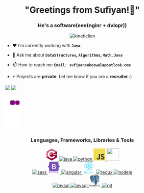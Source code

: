 <h1 align="center">"Greetings from Sufiyan!👋"</h1>
<h3 align="center">He's a software(eee(nginr + dvlopr))</h3>

<p align="center"> 
  <img src="https://komarev.com/ghpvc/?username=kineticlion&label=Profile%20views&color=0e75b6&style=flat" alt="kineticlion" /> 
</p>

- ❤️  I’m currently working with **`Java`**.

- 💬  Ask me about **`DataStructures`, `Algorithms`, `Math`, `Java`**

- 📫  How to reach me **`Email: sufiyansaboowala@outlook.com`**

- ⚡   Projects are **private**. Let me know if you are a **recruiter** :)

<section width="48%" align="left">
          <img width="48%" src="https://github-readme-stats.vercel.app/api?username=sufiyansaboowala&show_icons=true&theme=tokyonight&count_private=true&include_all_commits=true" />
          <img width="48%" src="http://github-readme-streak-stats.herokuapp.com?user=sufiyansaboowala&theme=tokyonight&date_format=M%20j%5B%2C%20Y%5D" />
</section>

  ![snake gif](https://github.com/sufiyansaboowala/sufiyansaboowala/blob/output/github-contribution-grid-snake.gif)

<section align="center">  
  <h3>Languages, Frameworks, Libraries & Tools</h3>
  
  <a href="https://www.cplusplus.com/" target="_blank"> 
    <img src="https://raw.githubusercontent.com/devicons/devicon/master/icons/cplusplus/cplusplus-original.svg" alt="cplusplus" width="40" height="40"/> 
  </a>
   <a href="https://dev.java/" target="_blank">
     <img src="https://cdn.jsdelivr.net/gh/devicons/devicon/icons/java/java-original-wordmark.svg" alt="java" height="40" width="40"/>
  </a>
  <a href="https://www.python.org/" target="_blank">
    <img src="https://cdn.jsdelivr.net/gh/devicons/devicon/icons/python/python-original-wordmark.svg" alt="python" height="40" width="40"/>
  </a>
  <a href="https://developer.mozilla.org/en-US/docs/Web/JavaScript" target="_blank"> 
    <img src="https://raw.githubusercontent.com/devicons/devicon/master/icons/javascript/javascript-original.svg" alt="javascript" width="40" height="40"/>
  </a> 
  <a href="https://www.typescriptlang.org/" target="_blank">
    <img src="https://cdn.jsdelivr.net/gh/devicons/devicon/icons/typescript/typescript-original.svg" height="40" width="40"/>
  </a>
  
  </br>
  
   <a href="https://sass-lang.com/" target="_blank">
    <img src="https://cdn.jsdelivr.net/gh/devicons/devicon/icons/sass/sass-original.svg" alt="sass" width="40" height="40"/>
  </a>
   <a href="https://getbootstrap.com" target="_blank">
    <img src="https://raw.githubusercontent.com/devicons/devicon/master/icons/bootstrap/bootstrap-plain-wordmark.svg" alt="bootstrap" width="40" height="40"/>
  </a>
   <a href="https://www.cprogramming.com/" target="_blank"> 
     <img src="https://cdn.jsdelivr.net/gh/devicons/devicon/icons/angularjs/angularjs-original.svg" alt="angular" width="40" height="40"/> 
  </a> 
  <a href="https://reactjs.org/" target="_blank">
    <img src="https://raw.githubusercontent.com/devicons/devicon/master/icons/react/react-original-wordmark.svg" alt="react" width="40" height="40"/>
  </a>
  <a href="https://redux.js.org/" target="_blank">
    <img src="https://cdn.jsdelivr.net/gh/devicons/devicon/icons/redux/redux-original.svg" width="40" height="40" alt="redux"/>
  </a>
   <a href="https://nodejs.org" target="_blank"> 
    <img src="https://cdn.jsdelivr.net/gh/devicons/devicon/icons/nodejs/nodejs-original.svg" alt="nodejs" width="40" height="40"/>
  </a>
   
  </br>
 
 <a href="https://www.mongodb.com/" target="_blank">
    <img src="https://cdn.jsdelivr.net/gh/devicons/devicon/icons/mongodb/mongodb-original-wordmark.svg" alt="mysql" width="40" height="40"/>
  </a> 
  <a href="https://www.mysql.com/" target="_blank">
    <img src="https://cdn.jsdelivr.net/gh/devicons/devicon/icons/mysql/mysql-original-wordmark.svg" alt="mysql" width="40" height="40"/>
  </a> 
  <a href="https://www.postgresql.org" target="_blank">
    <img src="https://raw.githubusercontent.com/devicons/devicon/master/icons/postgresql/postgresql-original-wordmark.svg" alt="postgresql" width="40" height="40"/>
  </a> 
  <a href="https://git-scm.com/" target="_blank">
    <img src="https://www.vectorlogo.zone/logos/git-scm/git-scm-icon.svg" alt="git" width="40" height="40"/>
  </a>    
 </section>

